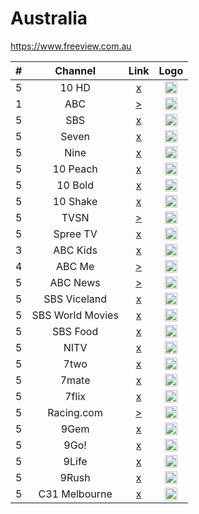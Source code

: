 <h1>Australia</h1>

https://www.freeview.com.au

| #   | Channel         | Link  | Logo |
|:---:|:---------------:|:-----:|:-----:
| 5   | 10 HD           | [x]() | <img height="20" src="https://i.imgur.com/ZjKvXPn.png"/> |
| 1   | ABC             | [>](https://c.mjh.nz/101002210221/) | <img height="20" src="https://i.imgur.com/5CVl5EF.png"/> |
| 5   | SBS             | [x]() | <img height="20" src="https://i.imgur.com/GBl1ynA.png"/> |
| 5   | Seven           | [x]() | <img height="20" src="https://i.imgur.com/6zwKJaa.png"/> |
| 5   | Nine            | [x]() | <img height="20" src="https://i.imgur.com/SMXwfr5.png"/> |
| 5   | 10 Peach        | [x]() | <img height="20" src="https://i.imgur.com/NlZLut8.png"/> |
| 5   | 10 Bold         | [x]() | <img height="20" src="https://i.imgur.com/2cq3fY1.png"/> |
| 5   | 10 Shake        | [x]() | <img height="20" src="https://i.imgur.com/OXtIkOn.png"/> |
| 5   | TVSN            | [>](https://tvsn-i.akamaihd.net/hls/live/261837/tvsn/tvsn_750.m3u8) | <img height="20" src="https://i.imgur.com/p3QCBOo.png"/> |
| 5   | Spree TV        | [x]() | <img height="20" src="https://i.imgur.com/RyupyDF.png"/> |
| 3   | ABC Kids        | [x]() | <img height="20" src="https://i.imgur.com/GWDRR1t.png"/> |
| 4   | ABC Me          | [>](https://c.mjh.nz/101002210224/) | <img height="20" src="https://i.imgur.com/gBh54wY.png"/> |
| 5   | ABC News        | [>](https://abc-iview-mediapackagestreams-2.akamaized.net/out/v1/6e1cc6d25ec0480ea099a5399d73bc4b/index.m3u8) | <img height="20" src="https://i.imgur.com/GpgrYCb.png"/> |
| 5   | SBS Viceland    | [x]() | <img height="20" src="https://i.imgur.com/WMKCkD0.png"/> |
| 5   | SBS World Movies| [x]() | <img height="20" src="https://i.imgur.com/V6hhtCx.png"/> |
| 5   | SBS Food        | [x]() | <img height="20" src="https://i.imgur.com/qN9p4h0.png"/> |
| 5   | NITV            | [x]() | <img height="20" src="https://i.imgur.com/YR7sXaN.png"/> |
| 5   | 7two            | [x]() | <img height="20" src="https://i.imgur.com/6pyIg02.png"/> |
| 5   | 7mate           | [x]() | <img height="20" src="https://i.imgur.com/zpr12HP.png"/> |
| 5   | 7flix           | [x]() | <img height="20" src="https://i.imgur.com/6iIYCyC.png"/> |
| 5   | Racing.com      | [>](https://racingvic-i.akamaized.net/hls/live/598695/racingvic/1500.m3u8) | <img height="20" src="https://i.imgur.com/pma0OCf.png"/> |
| 5   | 9Gem            | [x]() | <img height="20" src="https://i.imgur.com/sWmE1kq.png"/> |
| 5   | 9Go!            | [x]() | <img height="20" src="https://i.imgur.com/1CFGu5O.png"/> |
| 5   | 9Life           | [x]() | <img height="20" src="https://i.imgur.com/ZCUiqlL.png"/> |
| 5   | 9Rush           | [x]() | <img height="20" src="https://i.imgur.com/krGjoHU.png"/> |
| 5   | C31 Melbourne   | [x]() | <img height="20" src="https://i.imgur.com/dXwkFei.png"/> |
